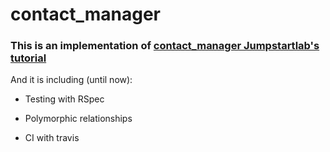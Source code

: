 # contact_manager


### This is an implementation of [contact_manager Jumpstartlab's tutorial](http://tutorials.jumpstartlab.com/projects/contact_manager.html)

And it is including (until now):

* Testing with RSpec

* Polymorphic relationships

* CI with travis

